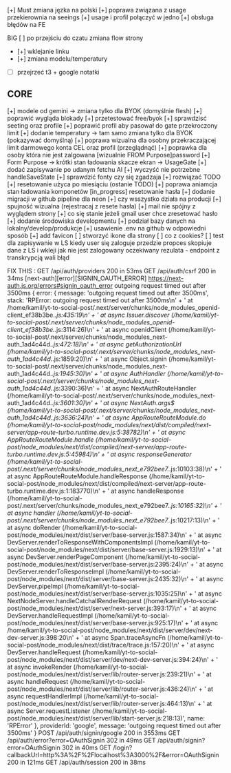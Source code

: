 [+] Must zmiana jęzka na polski
[+] poprawa związana z usage przekierownia na seeings
[+] usage i profil połączyć w jedno
[+] obsługa błędów na FE

BIG
[ ] po przejściu do czatu zmiana flow strony

- [+] wklejanie linku
- [+] zmiana modelu/temperatury
- [ ] przejrzeć t3 + google notatki

## CORE

[+] modele od gemini -> zmiana tylko dla BYOK (domyślnie flesh)
[+] poprawić wygląda blokady
[+] przetestować free/byok
[+] sprawdzisć seeting oraz profile
[+] poprawić profil aby pasował do gate przekroczony limit
[+] dodanie temperatury -> tam samo zmiana tylko dla BYOK (pokazywać domyślną)
[+] poprawa wizualna dla osobny przekraczającej limit darmowego konta CEL oraz profil (przeglądnąć)
[+] poprawka dla osoby która nie jest zalgowana [wizualnie FROM Purpose]password
[+] Form Purpose -> krótki stan ładowania skacze ekran -> UsageGate
[+] dodać zapisywanie po udanym fetchu AI
[+] wyczyść nie potrzebne handleSaveState
[+] sprawdzić fonty czy się zgadzaja
[+] rozwiązać TODO
[+] resetowanie użyca po miesiąciu (ostanie TODO)
[+] poprawa aniamcja stan ładowania komponetów
[in_progress] resetowanie hasła 
  [+] dodanie migracji w github pipeline dla neon 
  [+] czy wsszystko działa na producji 
  [+] spujność wizualna (rejestracaj z resete hasła)
  [+] mail nie spójny z wyglądem strony 
  [+] co się stanie jeżeli gmail user chce zresetować hasło
[+] dodanie środowiska developmentu
  [+] podział bazy danych na lokalny/develop/produkcje
  [+] usawienie .env na github w odpowiedni sposób 
[+] add favicon
[ ] stworzyć ikone dla strony
[ ] co z cookies?
[ ] test dla zapisywanie w LS kiedy user się zaloguje przedzie propces skopiuje dane z LS i wkleji jak nie jest zalogowany oczekiwany rezulata - endpoint z transkrypcją wali błąd

FIX THIS :
 GET /api/auth/providers 200 in 53ms
 GET /api/auth/csrf 200 in 34ms
[next-auth][error][SIGNIN_OAUTH_ERROR] 
https://next-auth.js.org/errors#signin_oauth_error outgoing request timed out after 3500ms {
  error: {
    message: 'outgoing request timed out after 3500ms',
    stack: 'RPError: outgoing request timed out after 3500ms\n' +
      '    at /home/kamil/yt-to-social-post/.next/server/chunks/node_modules_openid-client_ef38b3be._.js:435:19\n' +
      '    at async Issuer.discover (/home/kamil/yt-to-social-post/.next/server/chunks/node_modules_openid-client_ef38b3be._.js:3114:26)\n' +
      '    at async openidClient (/home/kamil/yt-to-social-post/.next/server/chunks/node_modules_next-auth_1ad4c44d._.js:472:18)\n' +
      '    at async getAuthorizationUrl (/home/kamil/yt-to-social-post/.next/server/chunks/node_modules_next-auth_1ad4c44d._.js:1859:20)\n' +
      '    at async Object.signin (/home/kamil/yt-to-social-post/.next/server/chunks/node_modules_next-auth_1ad4c44d._.js:1945:30)\n' +
      '    at async AuthHandler (/home/kamil/yt-to-social-post/.next/server/chunks/node_modules_next-auth_1ad4c44d._.js:3390:36)\n' +
      '    at async NextAuthRouteHandler (/home/kamil/yt-to-social-post/.next/server/chunks/node_modules_next-auth_1ad4c44d._.js:3601:30)\n' +
      '    at async NextAuth._args$ (/home/kamil/yt-to-social-post/.next/server/chunks/node_modules_next-auth_1ad4c44d._.js:3636:24)\n' +
      '    at async AppRouteRouteModule.do (/home/kamil/yt-to-social-post/node_modules/next/dist/compiled/next-server/app-route-turbo.runtime.dev.js:5:38782)\n' +
      '    at async AppRouteRouteModule.handle (/home/kamil/yt-to-social-post/node_modules/next/dist/compiled/next-server/app-route-turbo.runtime.dev.js:5:45984)\n' +
      '    at async responseGenerator (/home/kamil/yt-to-social-post/.next/server/chunks/node_modules_next_e792bee7._.js:10103:38)\n' +
      '    at async AppRouteRouteModule.handleResponse (/home/kamil/yt-to-social-post/node_modules/next/dist/compiled/next-server/app-route-turbo.runtime.dev.js:1:183770)\n' +
      '    at async handleResponse (/home/kamil/yt-to-social-post/.next/server/chunks/node_modules_next_e792bee7._.js:10165:32)\n' +
      '    at async handler (/home/kamil/yt-to-social-post/.next/server/chunks/node_modules_next_e792bee7._.js:10217:13)\n' +
      '    at async doRender (/home/kamil/yt-to-social-post/node_modules/next/dist/server/base-server.js:1587:34)\n' +
      '    at async DevServer.renderToResponseWithComponentsImpl (/home/kamil/yt-to-social-post/node_modules/next/dist/server/base-server.js:1929:13)\n' +
      '    at async DevServer.renderPageComponent (/home/kamil/yt-to-social-post/node_modules/next/dist/server/base-server.js:2395:24)\n' +
      '    at async DevServer.renderToResponseImpl (/home/kamil/yt-to-social-post/node_modules/next/dist/server/base-server.js:2435:32)\n' +
      '    at async DevServer.pipeImpl (/home/kamil/yt-to-social-post/node_modules/next/dist/server/base-server.js:1035:25)\n' +
      '    at async NextNodeServer.handleCatchallRenderRequest (/home/kamil/yt-to-social-post/node_modules/next/dist/server/next-server.js:393:17)\n' +
      '    at async DevServer.handleRequestImpl (/home/kamil/yt-to-social-post/node_modules/next/dist/server/base-server.js:925:17)\n' +
      '    at async /home/kamil/yt-to-social-post/node_modules/next/dist/server/dev/next-dev-server.js:398:20\n' +
      '    at async Span.traceAsyncFn (/home/kamil/yt-to-social-post/node_modules/next/dist/trace/trace.js:157:20)\n' +
      '    at async DevServer.handleRequest (/home/kamil/yt-to-social-post/node_modules/next/dist/server/dev/next-dev-server.js:394:24)\n' +
      '    at async invokeRender (/home/kamil/yt-to-social-post/node_modules/next/dist/server/lib/router-server.js:239:21)\n' +
      '    at async handleRequest (/home/kamil/yt-to-social-post/node_modules/next/dist/server/lib/router-server.js:436:24)\n' +
      '    at async requestHandlerImpl (/home/kamil/yt-to-social-post/node_modules/next/dist/server/lib/router-server.js:464:13)\n' +
      '    at async Server.requestListener (/home/kamil/yt-to-social-post/node_modules/next/dist/server/lib/start-server.js:218:13)',
    name: 'RPError'
  },
  providerId: 'google',
  message: 'outgoing request timed out after 3500ms'
}
 POST /api/auth/signin/google 200 in 3553ms
 GET /api/auth/error?error=OAuthSignin 302 in 49ms
 GET /api/auth/signin?error=OAuthSignin 302 in 40ms
 GET /login?callbackUrl=http%3A%2F%2Flocalhost%3A3000%2F&error=OAuthSignin 200 in 121ms
 GET /api/auth/session 200 in 38ms
